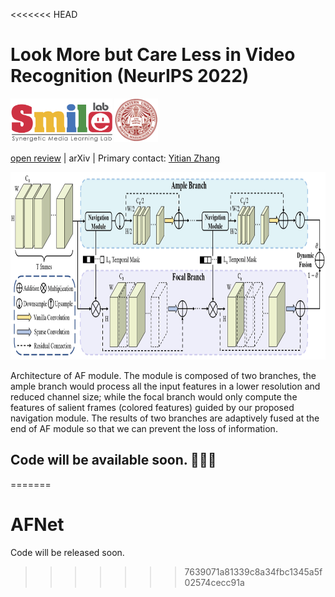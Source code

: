 <<<<<<< HEAD
# Look More but Care Less in Video Recognition (NeurIPS 2022)

<div align="left">
    <a><img src="fig/smile.png"  height="70px" ></a>
    <a><img src="fig/neu.png"  height="70px" ></a>
</div>

 [open review](https://openreview.net/forum?id=owZdBnUiw2) | arXiv | Primary contact: [Yitian Zhang](mailto:markcheung9248@gmail.com)

<div align="center">
  <img src="fig/method.jpeg" width="850px" height="300px">
</div>

Architecture of AF module. The module is composed of two branches, the ample branch would process all the input features in a lower resolution and reduced channel size; while the focal branch would only compute the features of salient frames (colored features) guided by our proposed navigation module. The results of two branches are adaptively fused at the end of AF module so that we can prevent the loss of information.

## Code will be available soon. :monkey::monkey::monkey:
=======
# AFNet

Code will be released soon.
>>>>>>> 7639071a81339c8a34fbc1345a5f02574cecc91a
